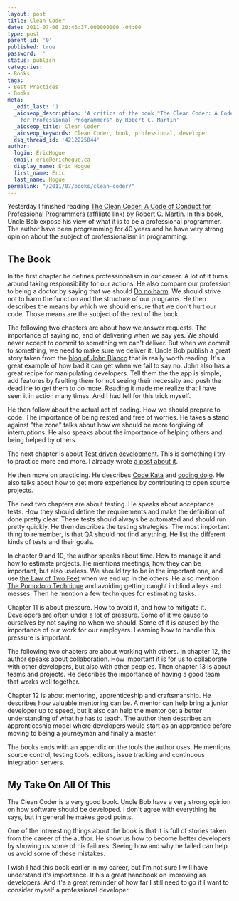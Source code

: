 ```yaml
---
layout: post
title: Clean Coder
date: 2011-07-06 20:46:37.000000000 -04:00
type: post
parent_id: '0'
published: true
password: ''
status: publish
categories:
- Books
tags:
- Best Practices
- Books
meta:
  _edit_last: '1'
  _aioseop_description: 'A critics of the book "The Clean Coder: A Code of Conduct
    for Professional Programmers" by Robert C. Martin'
  _aioseop_title: Clean Coder
  _aioseop_keywords: Clean Coder, book, professional, developer
  dsq_thread_id: '4212225844'
author:
  login: EricHogue
  email: eric@erichogue.ca
  display_name: Eric Hogue
  first_name: Eric
  last_name: Hogue
permalink: "/2011/07/books/clean-coder/"
---
```

Yesterday I finished reading [The Clean Coder: A Code of Conduct for Professional Programmers](http://www.amazon.com/gp/product/0137081073/ref=as_li_ss_tl?ie=UTF8&tag=erhosbl-20&linkCode=as2&camp=1789&creative=390957&creativeASIN=0137081073) (affiliate link) by [Robert C. Martin](http://www.objectmentor.com/omTeam/martin_r.html "Robert C. Martin"). In this book, Uncle Bob expose his view of what it is to be a professional programmer. The author have been programming for 40 years and he have very strong opinion about the subject of professionalism in programming.

## The Book

In the first chapter he defines professionalism in our career. A lot of it turns around taking responsibility for our actions. He also compare our profession to being a doctor by saying that we should [Do no harm](http://en.wikipedia.org/wiki/First,_do_no_harm "Primum non nocere"). We should strive not to harm the function and the structure of our programs. He then describes the means by which we should ensure that we don't hurt our code. Those means are the subject of the rest of the book.

The following two chapters are about how we answer requests. The importance of saying no, and of delivering when we say yes. We should never accept to commit to something we can't deliver. But when we commit to something, we need to make sure we deliver it. Uncle Bob publish a great story taken from the [blog of John Blanco](http://raptureinvenice.com/?p=63 "Is Good Code Impossible?") that is really worth reading. It's a great example of how bad it can get when we fail to say no. John also has a great recipe for manipulating developers. Tell them the the app is simple, add features by faulting them for not seeing their necessity and push the deadline to get them to do more. Reading it made me realize that I have seen it in action many times. And I had fell for this trick myself.

He then follow about the actual act of coding. How we should prepare to code. The importance of being rested and free of worries. He takes a stand against "the zone" talks about how we should be more forgiving of interruptions. He also speaks about the importance of helping others and being helped by others.

The next chapter is about [Test driven development](http://en.wikipedia.org/wiki/Test-driven_development "test driven development"). This is something I try to practice more and more. I already wrote [a post about it](http://erichogue.ca/2011/06/php/test-driven-development-in-php/ "Test Driven Development in PHP").

He then move on practicing. He describes [Code Kata](http://codekata.pragprog.com/ "Code Kata") and [coding dojo](http://codingdojo.org/ "Coding Dojo"). He also talks about how to get more experience by contributing to open source projects.

The next two chapters are about testing. He speaks about acceptance tests. How they should define the requirements and make the definition of done pretty clear. These tests should always be automated and should run pretty quickly. He then describes the testing strategies. The most important thing to remember, is that QA should not find anything. He list the different kinds of tests and their goals.

In chapter 9 and 10, the author speaks about time. How to manage it and how to estimate projects. He mentions meetings, how they can be important, but also useless. We should try to be in the important one, and use [the Law of Two Feet](http://en.wikipedia.org/wiki/Open_Space_Technology#Law_of_Two_Feet "Law of Two Feet") when we end up in the others. He also mention [The Pomodoro Technique](http://www.pomodorotechnique.com/ "The Pomodoro Technique") and avoiding getting caught in blind alleys and messes. Then he mention a few techniques for estimating tasks.

Chapter 11 is about pressure. How to avoid it, and how to mitigate it. Developers are often under a lot of pressure. Some of it we cause to ourselves by not saying no when we should. Some of it is caused by the importance of our work for our employers. Learning how to handle this pressure is important.

The following two chapters are about working with others. In chapter 12, the author speaks about collaboration. How important it is for us to collaborate with other developers, but also with other peoples. Then chapter 13 is about teams and projects. He describes the importance of having a good team that works well together.

Chapter 12 is about mentoring, apprenticeship and craftsmanship. He describes how valuable mentoring can be. A mentor can help bring a junior developer up to speed, but it also can help the mentor get a better understanding of what he has to teach. The author then describes an apprenticeship model where developers would start as an apprentice before moving to being a journeyman and finally a master.

The books ends with an appendix on the tools the author uses. He mentions source control, testing tools, editors, issue tracking and continuous integration servers.

## My Take On All Of This

The Clean Coder is a very good book. Uncle Bob have a very strong opinion on how software should be developed. I don't agree with everything he says, but in general he makes good points.

One of the interesting things about the book is that it is full of stories taken from the career of the author. He show us how to become better developers by showing us some of his failures. Seeing how and why he failed can help us avoid some of these mistakes.

I wish I had this book earlier in my career, but I'm not sure I will have understand it's importance. It his a great handbook on improving as developers. And it's a great reminder of how far I still need to go if I want to consider myself a professional developer.


